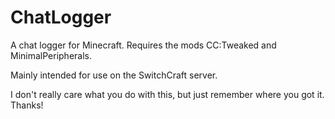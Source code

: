 # ChatLogger
A chat logger for Minecraft. Requires the mods CC:Tweaked and MinimalPeripherals.

Mainly intended for use on the SwitchCraft server.

I don't really care what you do with this, but just remember where you got it. Thanks!
